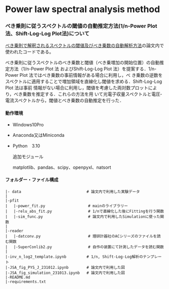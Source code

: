 # Power law spectral analysis method

### べき乗則に従うスペクトルの閾値の自動推定方法(1/n-Power Plot法、Shift-Log-Log Plot法)について

[べき乗則で解釈されるスペクトルの閾値及びべき乗数の自動解析方法](https://doi.org/10.1384/jsa.30.98)の論文内で使われたコードである。

べき乗則に従うスペクトルのべき乗数と閾値（べき乗増加の開始位置）の自動推定方法（1/n-Power Plot 法
およびShift-Log-Log Plot 法）を提案する．1/n-Power Plot 法ではべき乗数の事前情報がある場合に利用し，べ
き乗数の逆数をスペクトルに適用することで増加領域を直線化し閾値を求める．Shift-Log-Log Plot 法は事前
情報がない場合に利用し，閾値を考慮した両対数プロットにより，べき乗数を推定する．これらの方法を用
いて光電子収量スペクトルと電圧‐電流スペクトルから，閾値とべき乗数の自動推定を行った．



#### 動作環境

- Windows10Pro

- Anaconda又はMiniconda

- Python　3.10

  追加モジュール

  matplotlib、pandas、scipy、openpyxl、natsort

#### フォルダー・ファイル構成

```
|- data  							# 論文内で利用した実験データ
|
|-pfit
|　 |-power_fit.py 					# mainのライブラリー
|　 |-relu_abs_fit.py 				# 1/nで直線化した後にFittingを行う関数
|　 |-sim_func.py 					# 論文内で利用したSimulationに使った関数
|
|-reader
|　 |-datconv.py 					# 理研計器社のACシリーズのファイルを読む関数
|　 |-SuperConlib2.py 				# 自作の装置にて計測したデータを読む関数
|
|-inv_n_log2_template.ipynb			# 1/n, Shift-Log-Log解析のテンプレート
|-JSA_fig_PYS_J_231012.ipynb		# 論文内で利用した図
|-JSA_fig_simulation_231013.ipynb	# 論文内で利用した図
|-README.md	
|-requirements.txt

```